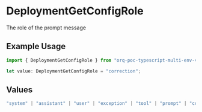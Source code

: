 # DeploymentGetConfigRole

The role of the prompt message

## Example Usage

```typescript
import { DeploymentGetConfigRole } from "orq-poc-typescript-multi-env-version/models/operations";

let value: DeploymentGetConfigRole = "correction";
```

## Values

```typescript
"system" | "assistant" | "user" | "exception" | "tool" | "prompt" | "correction" | "expected_output"
```